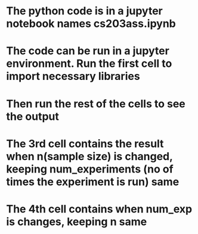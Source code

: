 # The python code is in a jupyter notebook names cs203ass.ipynb 
# The code can be run in a jupyter environment. Run the first cell to import necessary libraries
# Then run the rest of the cells to see the output
# The 3rd cell contains the result when n(sample size) is changed, keeping num_experiments (no of times the experiment is run) same
# The 4th cell contains when num_exp is changes, keeping n same
